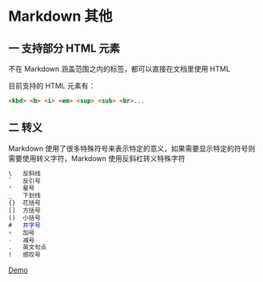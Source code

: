 # Markdown 其他

## 一 支持部分 HTML 元素

不在 Markdown 涵盖范围之内的标签，都可以直接在文档里使用 HTML

目前支持的 HTML 元素有：

````html
<kbd> <b> <i> <em> <sup> <sub> <br>...
````

## 二 转义

Markdown 使用了很多特殊符号来表示特定的意义，如果需要显示特定的符号则需要使用转义字符，Markdown 使用反斜杠转义特殊字符

````markdown
\   反斜线
`   反引号
*   星号
_   下划线
{}  花括号
[]  方括号
()  小括号
#   井字号
+   加号
-   减号
.   英文句点
!   感叹号
````

[Demo](https://github.com/Molln/Markdown/blob/master/Demo/MarkdownOthers.md)

